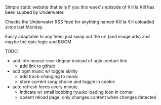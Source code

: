 Simple static website that tells if you this week's episode of Kill la Kill has been subbed by Underwater.

Checks the Underwater RSS feed for anything named Kill la Kill uploaded since last Monday.

Easily adaptable to any feed: just swap out the url (and image urls) and maybe the date logic and BOOM

TODO:

- add info mouse-over dogear instead of ugly contact link
  - add link to github
- add bgm music w/ toggle ability
  - add track-changing to music
  - store current song choice and toggle in cookie
- auto refresh feeds every minute
  - indicate w/ small bobbing ryuuko loading icon in corner
  - doesnt reload page, only changes content when changes detected
